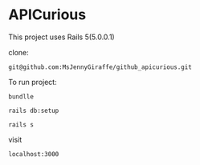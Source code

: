 # APICurious

This project uses Rails 5(5.0.0.1)

clone:

```
git@github.com:MsJennyGiraffe/github_apicurious.git
```

To run project:

```
bundlle
```

```
rails db:setup
```

```
rails s
```

visit

```
localhost:3000
```
